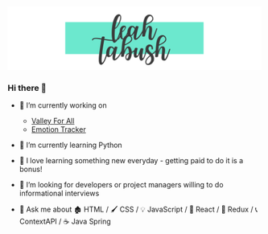 ![Header](https://raw.githubusercontent.com/leahfern/leahfern/main/Copy%20of%20Black%20and%20Yellow%20Typographic%20Art%20%26%20Design%20Logo.svg "Header")

### Hi there 👋
- 🌳  I’m currently working on
  - [Valley For All](https://www.valleyforall.org)
  - [Emotion Tracker](https://github.com/Lambda-School-Labs/bg-emotion-tracker-fe-b)

- 🌱  I’m currently learning Python

- 🧠  I love learning something new everyday - getting paid to do it is a bonus!

- 🤔  I’m looking for developers or project managers willing to do informational interviews

- 💬  Ask me about 🏚️  HTML / 🖌️  CSS / 💡  JavaScript / 🏡  React / 🔌  Redux / 📞  ContextAPI / ☕ Java Spring

<!--
**leahfern/leahfern** is a ✨ _special_ ✨ repository because its `README.md` (this file) appears on your GitHub profile.

Here are some ideas to get you started:

- 🔭 I’m currently working on ...
- 🌱 I’m currently learning ...
- 👯 I’m looking to collaborate on ...
- 🤔 I’m looking for help with ...
- 💬 Ask me about ...
- 📫 How to reach me: ...
- 😄 Pronouns: ...
- ⚡ Fun fact: ...
-->
